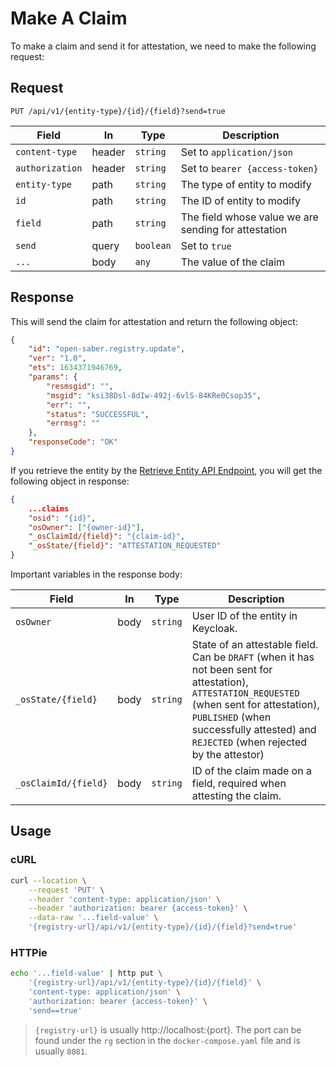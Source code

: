 # Make A Claim

To make a claim and send it for attestation, we need to make the following
request:

## Request

```http
PUT /api/v1/{entity-type}/{id}/{field}?send=true
```

| Field           | In     | Type      | Description                                          |
| --------------- | ------ | --------- | ---------------------------------------------------- |
| `content-type`  | header | `string`  | Set to `application/json`                            |
| `authorization` | header | `string`  | Set to `bearer {access-token}`                       |
| `entity-type`   | path   | `string`  | The type of entity to modify                         |
| `id`            | path   | `string`  | The ID of entity to modify                           |
| `field`         | path   | `string`  | The field whose value we are sending for attestation |
| `send`          | query  | `boolean` | Set to `true`                                        |
| `...`           | body   | `any`     | The value of the claim                               |

## Response

This will send the claim for attestation and return the following object:

```json
{
	"id": "open-saber.registry.update",
	"ver": "1.0",
	"ets": 1634371946769,
	"params": {
		"resmsgid": "",
		"msgid": "ksi38Dsl-8dIw-492j-6vlS-84KRe0Csop35",
		"err": "",
		"status": "SUCCESSFUL",
		"errmsg": ""
	},
	"responseCode": "OK"
}
```

If you retrieve the entity by the [Retrieve Entity API Endpoint](./retrieve.md),
you will get the following object in response:

```json
{
	...claims
	"osid": "{id}",
	"osOwner": ["{owner-id}"],
	"_osClaimId/{field}": "{claim-id}",
	"_osState/{field}": "ATTESTATION_REQUESTED"
}
```

Important variables in the response body:

| Field                | In   | Type     | Description                                                                                                                                                                                                                            |
| -------------------- | ---- | -------- | -------------------------------------------------------------------------------------------------------------------------------------------------------------------------------------------------------------------------------------- |
| `osOwner`            | body | `string` | User ID of the entity in Keycloak.                                                                                                                                                                                                     |
| `_osState/{field}`   | body | `string` | State of an attestable field. Can be `DRAFT` (when it has not been sent for attestation), `ATTESTATION_REQUESTED` (when sent for attestation), `PUBLISHED` (when successfully attested) and `REJECTED` (when rejected by the attestor) |
| `_osClaimId/{field}` | body | `string` | ID of the claim made on a field, required when attesting the claim.                                                                                                                                                                    |

## Usage

### cURL

```sh
curl --location \
	--request 'PUT' \
	--header 'content-type: application/json' \
	--header 'authorization: bearer {access-token}' \
	--data-raw '...field-value' \
	'{registry-url}/api/v1/{entity-type}/{id}/{field}?send=true'
```

### HTTPie

```sh
echo '...field-value' | http put \
	'{registry-url}/api/v1/{entity-type}/{id}/{field}' \
	'content-type: application/json' \
	'authorization: bearer {access-token}' \
	'send==true'
```

> `{registry-url}` is usually http://localhost:{port}. The port can be found
> under the `rg` section in the `docker-compose.yaml` file and is usually
> `8081`.
